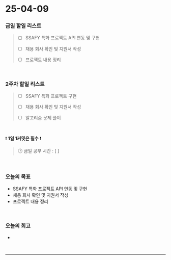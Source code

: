# 25-04-09

### 금일 할일 리스트

> - [ ] SSAFY 특화 프로젝트 API 연동 및 구현
>
> - [ ] 채용 회사 확인 및 지원서 작성
>
> - [ ] 프로젝트 내용 정리

<br/>

### 2주차 할일 리스트

> - [ ] SSAFY 특화 프로젝트 구현
>
> - [ ] 채용 회사 확인 및 지원서 작성
>
> - [ ] 알고리즘 문제 풀이

<br/>

❗ **1일 1커밋은 필수** ❗

> 🕒 금일 공부 시간 : [  ]

<br/>

### 오늘의 목표
- SSAFY 특화 프로젝트 API 연동 및 구현
- 채용 회사 확인 및 지원서 작성
- 프로젝트 내용 정리

<br>

### 오늘의 회고
- 


<br/>

---
